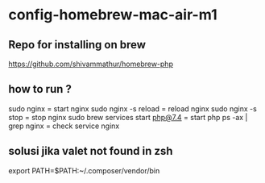 # config-homebrew-mac-air-m1

## Repo for installing on brew
https://github.com/shivammathur/homebrew-php

## how to run ?

sudo nginx = start nginx
sudo nginx -s reload = reload nginx
sudo nginx -s stop = stop nginx
sudo brew services start php@7.4 = start php
ps -ax | grep nginx = check service nginx

## solusi jika valet not found in zsh
export PATH=$PATH:~/.composer/vendor/bin
